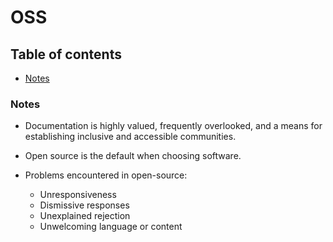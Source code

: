 # OSS

## Table of contents

* [Notes](#notes) <br>

### Notes

- Documentation is highly valued, frequently overlooked, and a means for establishing inclusive and accessible communities.
- Open source is the default when choosing software.

- Problems encountered in open-source:
  - Unresponsiveness
  - Dismissive responses
  - Unexplained rejection
  - Unwelcoming language or content
